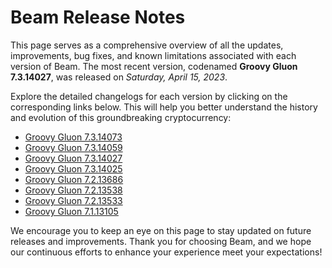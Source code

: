 # Beam Release Notes

This page serves as a comprehensive overview of all the updates, improvements, bug fixes, and known limitations associated with each version of Beam. The most recent version, codenamed **Groovy Gluon 7.3.14027**, was released on _Saturday, April 15, 2023_.

Explore the detailed changelogs for each version by clicking on the corresponding links below. This will help you better understand the history and evolution of this groundbreaking cryptocurrency:

- [Groovy Gluon 7.3.14073](/docs/changelog/7.3.14073)
- [Groovy Gluon 7.3.14059](/docs/changelog/7.3.14059)
- [Groovy Gluon 7.3.14027](/docs/changelog/7.3.14027)
- [Groovy Gluon 7.3.14025](/docs/changelog/7.3.14025)
- [Groovy Gluon 7.2.13686](/docs/changelog/7.2.13686)
- [Groovy Gluon 7.2.13538](/docs/changelog/7.2.13538)
- [Groovy Gluon 7.2.13533](/docs/changelog/7.2.13533)
- [Groovy Gluon 7.1.13105](/docs/changelog/7.1.13105)

We encourage you to keep an eye on this page to stay updated on future releases and improvements. Thank you for choosing Beam, and we hope our continuous efforts to enhance your experience meet your expectations!
